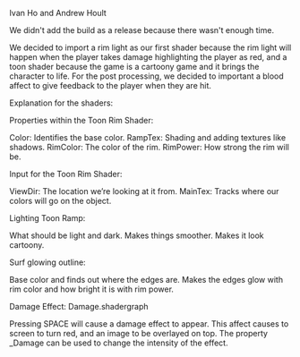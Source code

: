 Ivan Ho and Andrew Hoult

We didn't add the build as a release because there wasn't enough time.

We decided to import a rim light as our first shader because the rim light will happen when the player takes damage highlighting the player as red, and a toon shader because the game is a cartoony game and it brings the character to life.
For the post processing, we decided to important a blood affect to give feedback to the player when they are hit.

Explanation for the shaders:

Properties within the Toon Rim Shader:

Color: Identifies the base color.
RampTex: Shading and adding textures like shadows.
RimColor: The color of the rim.
RimPower: How strong the rim will be.

Input for the Toon Rim Shader:

ViewDir: The location we’re looking at it from.
MainTex: Tracks where our colors will go on the object.

Lighting Toon Ramp:

What should be light and dark.
Makes things smoother.
Makes it look cartoony.

Surf glowing outline:

Base color and finds out where the edges are.
Makes the edges glow with rim color and how bright it is with rim power.

Damage Effect:
Damage.shadergraph

Pressing SPACE will cause a damage effect to appear. This affect causes to screen to turn red, and an image to be overlayed on top. The property _Damage can be used to change the intensity of the effect.
